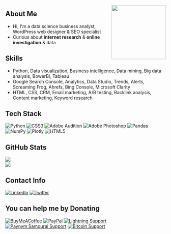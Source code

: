 <!-- Yousef Ebrahimi, SEO Specialist & Data Detective, helping you succeed through digital marketing. I provides comprehensive SEO services. -->
<a><img src="https://freesvg.org/img/simple-globe-search.png" align="right" height="170" width="170" ></a>

## About Me
- Hi, I'm a data science business analyst, WordPress web designer & SEO specialist
- Curious about **internet research** & **online investigation** & data

## Skills
- Python, Data visualization, Business intelligence, Data mining, Big data analysis, BowerBI, Tableau
- Google Search Console, Analytics, Data Studio, Trends, Alerts, Screaming Frog, Ahrefs, Bing Console, Microsoft Clarity
- HTML, CSS, CRM, Email marketing, A/B testing, Backlink analysis, Content marketing, Keyword research

## Tech Stack
![Python](https://img.shields.io/badge/python-3670A0?style=for-the-badge&logo=python&logoColor=ffdd54) ![CSS3](https://img.shields.io/badge/css3-%231572B6.svg?style=for-the-badge&logo=css3&logoColor=white) ![Adobe Audition](https://img.shields.io/badge/Adobe%20Audition-9999FF.svg?style=for-the-badge&logo=Adobe%20Audition&logoColor=white) ![Adobe Photoshop](https://img.shields.io/badge/adobephotoshop-%2331A8FF.svg?style=for-the-badge&logo=adobephotoshop&logoColor=white) ![Pandas](https://img.shields.io/badge/pandas-%23150458.svg?style=for-the-badge&logo=pandas&logoColor=white) ![NumPy](https://img.shields.io/badge/numpy-%23013243.svg?style=for-the-badge&logo=numpy&logoColor=white) ![Plotly](https://img.shields.io/badge/Plotly-%233F4F75.svg?style=for-the-badge&logo=plotly&logoColor=white) ![HTML5](https://img.shields.io/badge/html5-%23E34F26.svg?style=for-the-badge&logo=html5&logoColor=white)
## GitHub Stats
![](https://github-readme-stats.vercel.app/api?username=yousefebrahimi0&theme=dark&hide_border=false&include_all_commits=false&count_private=false)<br/>
![](https://github-readme-streak-stats.herokuapp.com/?user=yousefebrahimi0&theme=dark&hide_border=false)<br/>

## Contact Info
[![LinkedIn](https://img.shields.io/badge/LinkedIn-%230077B5.svg?logo=linkedin&logoColor=white)](https://linkedin.com/in/yousefebrahimi0) [![Twitter](https://img.shields.io/badge/Twitter-%231DA1F2.svg?logo=Twitter&logoColor=white)](https://twitter.com/yousefebrahimi0) 

## You can help me by Donating
  [![BuyMeACoffee](https://img.shields.io/badge/Buy%20Me%20a%20Coffee-ffdd00?style=for-the-badge&logo=buy-me-a-coffee&logoColor=black)](https://buymeacoffee.com/yousefebrahimi0) [![PayPal](https://img.shields.io/badge/PayPal-00457C?style=for-the-badge&logo=paypal&logoColor=white)](https://paypal.me/yousefeb) [![Lightning Support](https://img.shields.io/badge/Lightning%20Support-Send%20Satoshi%F0%9F%97%B2-blueviolet)](https://justpaste.it/yousefebrahimi0) [![Paynym Samourai Support](https://img.shields.io/badge/Paynym%20Samourai%20Support-Send%20%E2%82%BF-important)](https://paynym.is/+latevoice776) [![Bitcoin Support](https://img.shields.io/badge/Bitcoin%20Support-Send%20BTC%20%E2%82%BF-important)](https://justpaste.it/yousefebrahimi00)
